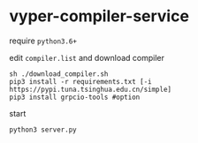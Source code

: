 # vyper-compiler-service

require `python3.6+`

edit `compiler.list` and download compiler
```
sh ./download_compiler.sh
pip3 install -r requirements.txt [-i https://pypi.tuna.tsinghua.edu.cn/simple]
pip3 install grpcio-tools #option
```

start

```
python3 server.py
```
